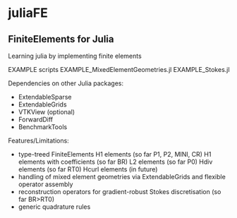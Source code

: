 # juliaFE
FiniteElements for Julia
-------------------------

Learning julia by implementing finite elements

EXAMPLE scripts
EXAMPLE_MixedElementGeometries.jl
EXAMPLE_Stokes.jl

Dependencies on other Julia packages:
- ExtendableSparse
- ExtendableGrids
- VTKView (optional)
- ForwardDiff
- BenchmarkTools

Features/Limitations:
- type-treed FiniteElements
    H1 elements (so far P1, P2, MINI, CR)
    H1 elements with coefficients (so far BR)
    L2 elements (so far P0)
    Hdiv elements (so far RT0)
    Hcurl elements (in future)
- handling of mixed element geometries via ExtendableGrids and flexible operator assembly
- reconstruction operators for gradient-robust Stokes discretisation (so far BR>RT0)
- generic quadrature rules
